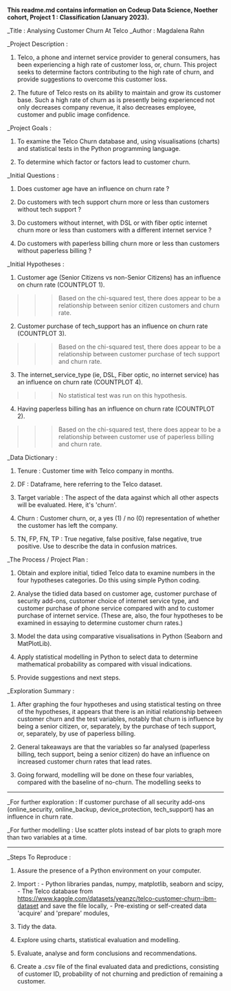 **This readme.md contains information on Codeup Data Science, Noether cohort, Project 1 : Classification (January 2023).**

_Title : 
Analysing Customer Churn At Telco
_Author :
Magdalena Rahn



_Project Description :
1. Telco, a phone and internet service provider to general consumers, has been experiencing a high rate of customer loss, or, churn. This project seeks to determine factors contributing to the high rate of churn, and provide suggestions to overcome this customer loss.

2. The future of Telco rests on its ability to maintain and grow its customer base. Such a high rate of churn as is presently being experienced not only decreases company revenue, it also decreases employee, customer and public image confidence.




_Project Goals :
1. To examine the Telco Churn database and, using visualisations (charts) and statistical tests in the Python programming language.

2. To determine which factor or factors lead to customer churn.



_Initial Questions :
1. Does customer age have an influence on churn rate ?

2. Do customers with tech support churn more or less than customers without tech support ?

3. Do customers without internet, with DSL or with fiber optic internet churn more or less than customers with a different internet service ?

4. Do customers with paperless billing churn more or less than customers without paperless billing ?




_Initial Hypotheses : 
1. Customer age (Senior Citizens vs non-Senior Citizens) has an influence on churn rate (COUNTPLOT 1).
>>> Based on the chi-squared test, there does appear to be a relationship between senior citizen customers and churn rate.

2. Customer purchase of tech_support has an influence on churn rate (COUNTPLOT 3).
>>>  Based on the chi-squared test, there does appear to be a relationship between customer purchase of tech support and churn rate.

3. The internet_service_type (ie, DSL, Fiber optic, no internet service) has an influence on churn rate (COUNTPLOT 4).
>>> No statistical test was run on this hypothesis.

4. Having paperless billing has an influence on churn rate (COUNTPLOT 2).
>>>  Based on the chi-squared test, there does appear to be a relationship between customer use of paperless billing and churn rate.




_Data Dictionary :
1. Tenure : Customer time with Telco company in months.

2. DF : Dataframe, here referring to the Telco dataset.

3. Target variable : The aspect of the data against which all other aspects will be evaluated. Here, it's 'churn'.

4. Churn : Customer churn, or, a yes (1) / no (0) representation of whether the customer has left the company.

5. TN, FP, FN, TP : True negative, false positive, false negative, true positive. Use to describe the data in confusion matrices.



_The Process / Project Plan :
1. Obtain and explore initial, tidied Telco data to examine numbers in the four hypotheses categories. Do this using simple Python coding.

2. Analyse the tidied data based on customer age, customer purchase of security add-ons, customer choice of internet service type, and customer purchase of phone service compared with and to customer purchase of internet service. (These are, also, the four hypotheses to be examined in essaying to determine customer churn rates.)

3. Model the data using comparative visualisations in Python (Seaborn and MatPlotLib).

4. Apply statistical modelling in Python to select data to determine mathematical probability as compared with visual indications.

5. Provide suggestions and next steps.



_Exploration Summary :
1. After graphing the four hypotheses and using statistical testing on three of the hypotheses, it appears that there is an initial relationship between customer churn and the test variables, notably that churn is influence by being a senior citizen, or, separately, by the purchase of tech support, or, separately, by use of paperless billing.

2. General takeaways are that the variables so far analysed (paperless billing, tech support, being a senior citizen) do have an influence on increased customer churn rates that lead rates.

3. Going forward, modelling will be done on these four variables, compared with the baseline of no-churn. The modelling seeks to 


***
_For further exploration : If customer purchase of all security add-ons (online_security, online_backup, device_protection, tech_support) has an influence in churn rate.

_For further modelling : Use scatter plots instead of bar plots to graph more than two variables at a time.
***


_Steps To Reproduce :

1. Assure the presence of a Python environment on your computer.

1. Import :
        - Python libraries pandas, numpy, matplotlib, seaborn and scipy, 
        - The Telco database from https://www.kaggle.com/datasets/yeanzc/telco-customer-churn-ibm-dataset and 
            save the file locally, 
        - Pre-existing or self-created data 'acquire' and 'prepare' modules,

2. Tidy the data.

3. Explore using charts, statistical evaluation and modelling.

4. Evaluate, analyse and form conclusions and recommendations.

5. Create a .csv file of the final evaluated data and predictions, consisting of customer ID, probability of not churning and prediction of remaining a customer.